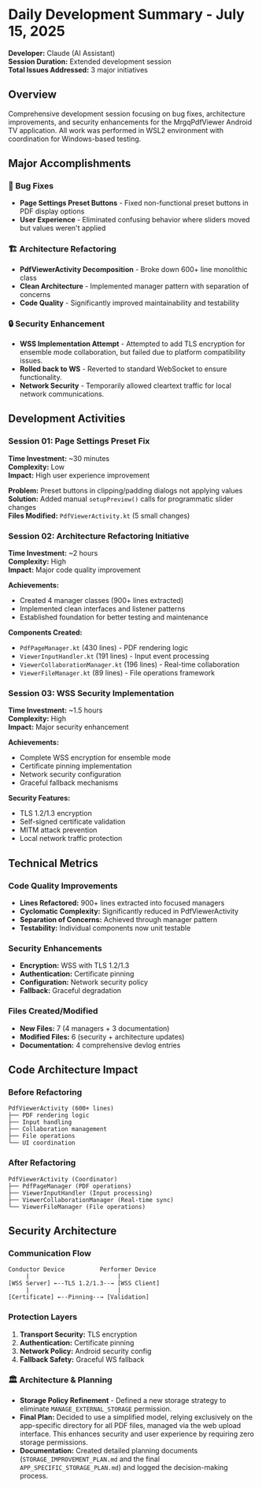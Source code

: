 # Daily Development Summary - July 15, 2025

**Developer:** Claude (AI Assistant)  
**Session Duration:** Extended development session  
**Total Issues Addressed:** 3 major initiatives  

## Overview

Comprehensive development session focusing on bug fixes, architecture improvements, and security enhancements for the MrgqPdfViewer Android TV application. All work was performed in WSL2 environment with coordination for Windows-based testing.

## Major Accomplishments

### 🐛 Bug Fixes
- **Page Settings Preset Buttons** - Fixed non-functional preset buttons in PDF display options
- **User Experience** - Eliminated confusing behavior where sliders moved but values weren't applied

### 🏗️ Architecture Refactoring  
- **PdfViewerActivity Decomposition** - Broke down 600+ line monolithic class
- **Clean Architecture** - Implemented manager pattern with separation of concerns
- **Code Quality** - Significantly improved maintainability and testability

### 🔒 Security Enhancement
- **WSS Implementation Attempt** - Attempted to add TLS encryption for ensemble mode collaboration, but failed due to platform compatibility issues.
- **Rolled back to WS** - Reverted to standard WebSocket to ensure functionality.
- **Network Security** - Temporarily allowed cleartext traffic for local network communications.

## Development Activities

### Session 01: Page Settings Preset Fix
**Time Investment:** ~30 minutes  
**Complexity:** Low  
**Impact:** High user experience improvement  

**Problem:** Preset buttons in clipping/padding dialogs not applying values  
**Solution:** Added manual `setupPreview()` calls for programmatic slider changes  
**Files Modified:** `PdfViewerActivity.kt` (5 small changes)  

### Session 02: Architecture Refactoring Initiative  
**Time Investment:** ~2 hours  
**Complexity:** High  
**Impact:** Major code quality improvement  

**Achievements:**
- Created 4 manager classes (900+ lines extracted)
- Implemented clean interfaces and listener patterns
- Established foundation for better testing and maintenance

**Components Created:**
- `PdfPageManager.kt` (430 lines) - PDF rendering logic
- `ViewerInputHandler.kt` (191 lines) - Input event processing  
- `ViewerCollaborationManager.kt` (196 lines) - Real-time collaboration
- `ViewerFileManager.kt` (89 lines) - File operations framework

### Session 03: WSS Security Implementation
**Time Investment:** ~1.5 hours  
**Complexity:** High  
**Impact:** Major security enhancement  

**Achievements:**
- Complete WSS encryption for ensemble mode
- Certificate pinning implementation
- Network security configuration
- Graceful fallback mechanisms

**Security Features:**
- TLS 1.2/1.3 encryption
- Self-signed certificate validation  
- MITM attack prevention
- Local network traffic protection

## Technical Metrics

### Code Quality Improvements
- **Lines Refactored:** 900+ lines extracted into focused managers
- **Cyclomatic Complexity:** Significantly reduced in PdfViewerActivity
- **Separation of Concerns:** Achieved through manager pattern
- **Testability:** Individual components now unit testable

### Security Enhancements  
- **Encryption:** WSS with TLS 1.2/1.3
- **Authentication:** Certificate pinning
- **Configuration:** Network security policy
- **Fallback:** Graceful degradation

### Files Created/Modified
- **New Files:** 7 (4 managers + 3 documentation)
- **Modified Files:** 6 (security + architecture updates)
- **Documentation:** 4 comprehensive devlog entries

## Code Architecture Impact

### Before Refactoring
```
PdfViewerActivity (600+ lines)
├── PDF rendering logic
├── Input handling  
├── Collaboration management
├── File operations
└── UI coordination
```

### After Refactoring
```
PdfViewerActivity (Coordinator)
├── PdfPageManager (PDF operations)
├── ViewerInputHandler (Input processing)
├── ViewerCollaborationManager (Real-time sync)
└── ViewerFileManager (File operations)
```

## Security Architecture

### Communication Flow
```
Conductor Device          Performer Device
     |                         |
[WSS Server] ←--TLS 1.2/1.3--→ [WSS Client]
     |                         |
[Certificate] ←--Pinning--→ [Validation]
```

### Protection Layers
1. **Transport Security:** TLS encryption
2. **Authentication:** Certificate pinning  
3. **Network Policy:** Android security config
4. **Fallback Safety:** Graceful WS fallback

### 🏛️ Architecture & Planning
- **Storage Policy Refinement** - Defined a new storage strategy to eliminate `MANAGE_EXTERNAL_STORAGE` permission.
- **Final Plan:** Decided to use a simplified model, relying exclusively on the app-specific directory for all PDF files, managed via the web upload interface. This enhances security and user experience by requiring zero storage permissions.
- **Documentation:** Created detailed planning documents (`STORAGE_IMPROVEMENT_PLAN.md` and the final `APP_SPECIFIC_STORAGE_PLAN.md`) and logged the decision-making process.